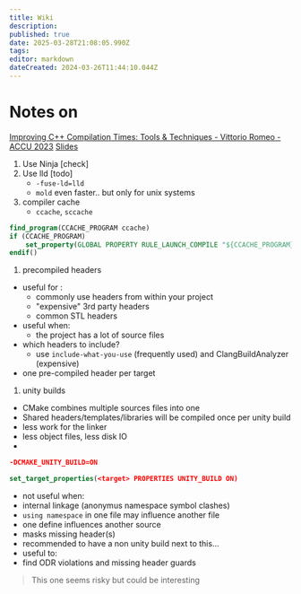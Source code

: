 ```yaml
---
title: Wiki
description: 
published: true
date: 2025-03-28T21:08:05.990Z
tags: 
editor: markdown
dateCreated: 2024-03-26T11:44:10.044Z
---
```


# Notes on

[Improving C++ Compilation Times: Tools & Techniques - Vittorio Romeo - ACCU 2023](https://www.youtube.com/watch?v=PfHD3BsVsAM)
[Slides](https://accu.org/conf-docs/PDFs_2023/XImprovingCompilationTimesToolsandTechniques.pdf)

1. Use Ninja [check]
1. Use lld [todo]
   * `-fuse-ld=lld`
   * `mold` even faster.. but only for unix systems
1. compiler cache
   - `ccache`, `sccache`

```cmake
find_program(CCACHE_PROGRAM ccache)
if (CCACHE_PROGRAM)
	set_property(GLOBAL PROPERTY RULE_LAUNCH_COMPILE "${CCACHE_PROGRAM}")
endif()
```


1. precompiled headers
 * useful for :
   * commonly use headers from within your project
   * "expensive" 3rd party headers
   * common STL headers
 * useful when:
   * the project has a lot of source files
 * which headers to include?
   * use `include-what-you-use` (frequently used) and ClangBuildAnalyzer (expensive)
 * one pre-compiled header per target

1. unity builds
 * CMake combines multiple sources files into one
  * Shared headers/templates/libraries will be compiled once per unity build
  * less work for the linker
  * less object files, less disk IO
 * 

```cmake
-DCMAKE_UNITY_BUILD=ON
```

```cmake
set_target_properties(<target> PROPERTIES UNITY_BUILD ON)
```

 * not useful when:
  * internal linkage (anonymus namespace symbol clashes)
  * `using namespace` in one file may influence another file
  * one define influences another source
  * masks missing header(s)
 * recommended to have a non unity build next to this...
 * useful to:
  * find ODR violations and missing header guards
> This one seems risky but could be interesting



